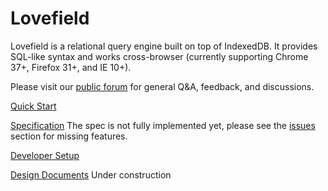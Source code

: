 # Lovefield

Lovefield is a relational query engine built on top of IndexedDB. It provides SQL-like syntax and works cross-browser (currently supporting Chrome 37+, Firefox 31+, and IE 10+).

Please visit our [public forum](https://groups.google.com/forum/#!forum/lovefield-users) for general Q&A, feedback, and discussions.

[Quick Start](docs/quick_start.md)

[Specification](docs/spec_index.md) The spec is not fully implemented yet, please see the [issues](https://github.com/google/lovefield/labels/spec%20implementation) section for missing features.

[Developer Setup](docs/dev_setup.md)

[Design Documents](docs/dd_index.md) Under construction
